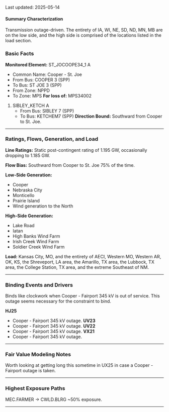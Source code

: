 Last updated: 2025-05-14
#### Summary Characterization
Transmission outage-driven. The entirety of IA, WI, NE, SD, ND, MN, MB are on the low side, and the high side is comprised of the locations listed in the load section.
### Basic Facts
**Monitored Element:** ST_JOCOOPE34_1 A
- Common Name: Cooper - St. Joe
- From Bus: COOPER 3 (SPP)
- To Bus: ST JOE 3 (SPP)
- From Zone: NPPD
- To Zone: MPS
**For loss of:** MPS34002
1. SIBLEY_KETCH A
    - From Bus: SIBLEY 7 (SPP)
    - To Bus: KETCHEM7 (SPP)
**Direction Bound:** Southward from Cooper to St. Joe.

---
### Ratings, Flows, Generation, and Load
**Line Ratings:**
Static post-contingent rating of 1.195 GW, occasionally dropping to 1.185 GW.

**Flow Bias:**
Southward from Cooper to St. Joe 75% of the time.

**Low-Side Generation:**
- Cooper
- Nebraska City
- Monticello
- Prairie Island
- Wind generation to the North

**High-Side Generation:**
- Lake Road
- Iatan
- High Banks Wind Farm
- Irish Creek Wind Farm
- Soldier Creek Wind Farm

**Load:**
Kansas City, MO, and the entirety of AECI, Western MO, Western AR, OK, KS, the Shreveport, LA area, the Amarillo, TX area, the Lubbock, TX area, the College Station, TX area, and the extreme Southeast of NM.

---
### Binding Events and Drivers
Binds like clockwork when Cooper - Fairport 345 kV is out of service. This outage seems necessary for the constraint to bind.

**HJ25**
- Cooper - Fairport 345 kV outage.
**UV23**
- Cooper - Fairport 345 kV outage.
**UV22**
- Cooper - Fairport 345 kV outage.
**VX21**
- Cooper - Fairport 345 kV outage.

---
### Fair Value Modeling Notes
Worth looking at getting long this sometime in UX25 in case a Cooper - Fairport outage is taken.

---
### Highest Exposure Paths
MEC.FARMER -> CWLD.BLRG ~50% exposure.

---
